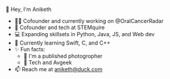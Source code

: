 👋 Hey, I'm Aniketh

- 👨‍💻 Cofounder and currently working on @OralCancerRadar 
- 📄 Cofounder and tech at STEMquire
- 💻 Expanding skillsets in Python, Java, JS, and Web dev
- 🌱 Currently learning Swift, C, and C++
- ✨ Fun facts:
  - 📸 I'm a published photogropher
  - 🛫 Tech and Avgeek
- 📫 Reach me at aniketh@duck.com

<!--
**anikethb1/anikethb1** is a ✨ _special_ ✨ repository because its `README.md` (this file) appears on your GitHub profile.

Here are some ideas to get you started:

- 🔭 I’m currently working on ...
- 🌱 I’m currently learning ...
- 👯 I’m looking to collaborate on ...
- 🤔 I’m looking for help with ...
- 💬 Ask me about ...
- 📫 How to reach me: ...
- 😄 Pronouns: ...
- ⚡ Fun fact: ...
-->
